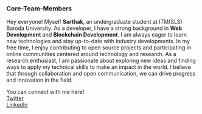 ### Core-Team-Members
Hey everyone!
Myself **Sarthak**, an undergraduate student at ITM(SLS) Baroda University.
As a developer, I have a strong background in **Web Development** and **Blockchain Development**. I am always eager to learn new technologies and stay up-to-date with industry developments. In my free time, I enjoy contributing to open source projects and participating in online communities centered around technology and research. As a research enthusiast, I am passionate about exploring new ideas and finding ways to apply my technical skills to make an impact in the world. I believe that through collaboration and open communication, we can drive progress and innovation in the field.

You can connect with me here!  
[Twitter](https://twitter.com/Shah__Sarthak)  
[LinkedIn](https://www.linkedin.com/in/sarthak-shah-49267b224/)
